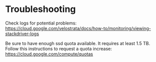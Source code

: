 # Troubleshooting

Check logs for potential problems: https://cloud.google.com/velostrata/docs/how-to/monitoring/viewing-stackdriver-logs

Be sure to have enough ssd quota available. It requires at least 1.5 TB. Follow this instructions to request a quota increase: https://cloud.google.com/compute/quotas